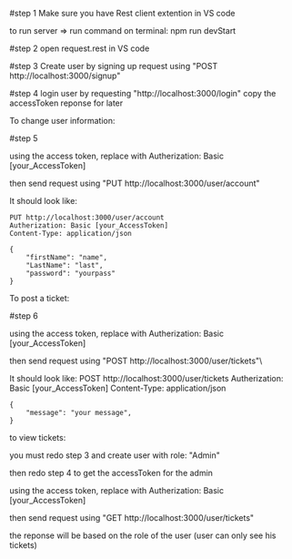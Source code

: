 #step 1
Make sure you have Rest client extention in VS code

to run server => run command on terminal: npm run devStart 

#step 2
open request.rest in VS code

#step 3
Create user by signing up request using "POST http://localhost:3000/signup"

#step 4
login user by requesting  "http://localhost:3000/login"
copy the accessToken reponse for later

To change user information:

#step 5

using the access token, replace with Autherization: Basic [your_AccessToken]

then send request using "PUT http://localhost:3000/user/account"

It should look like:

    PUT http://localhost:3000/user/account
    Autherization: Basic [your_AccessToken]
    Content-Type: application/json

    {
        "firstName": "name",
        "LastName": "last",
        "password": "yourpass"
    }


To post a ticket:<br/>

#step 6<br/>

using the access token, replace with Autherization: Basic [your_AccessToken]<br/>

then send request using "POST http://localhost:3000/user/tickets"\

It should look like:
    POST http://localhost:3000/user/tickets
    Autherization: Basic [your_AccessToken]
    Content-Type: application/json

    {
        "message": "your message",
    }


to view tickets:

you must redo step 3 and create user with role: "Admin"

then redo step 4 to get the accessToken for the admin

using the access token, replace with Autherization: Basic [your_AccessToken]

then send request using "GET http://localhost:3000/user/tickets"

the reponse will be based on the role of the user (user can only see his tickets)


